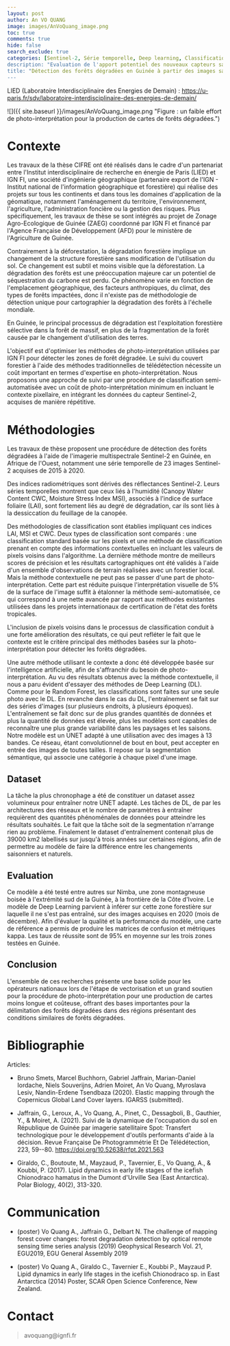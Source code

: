 ```yaml
---
layout: post
author: An VO QUANG
image: images/AnVoQuang_image.png
toc: true
comments: true
hide: false
search_exclude: true
categories: [Sentinel-2, Série temporelle, Deep learning, Classification supervisée, Dégradation forestière, Afrique de l'Ouest]
description: "Evaluation de l'apport potentiel des nouveaux capteurs satellitaires optiques et radars"
title: "Détection des forêts dégradées en Guinée à partir des images satellites Sentinel-2" 
---
```


LIED (Laboratoire Interdisciplinaire des Energies de Demain) :
https://u-paris.fr/sdv/laboratoire-interdisciplinaire-des-energies-de-demain/


![]({{ site.baseurl }}/images/AnVoQuang_image.png "Figure : un faible effort de photo-interprétation pour la production de
cartes de forêts dégradées.")



# Contexte

 Les travaux de la thèse CIFRE ont été réalisés dans le cadre d\'un
 partenariat entre l\'Institut interdisciplinaire de recherche en
 énergie de Paris (LIED) et IGN FI, une société d\'ingénierie
 géographique (partenaire export de l\'IGN - Institut national de
 l'information géographique et forestière) qui réalise des projets sur
 tous les continents et dans tous les domaines d\'application de la
 géomatique, notamment l\'aménagement du territoire, l\'environnement,
 l\'agriculture, l\'administration foncière ou la gestion des risques.
 Plus spécifiquement, les travaux de thèse se sont intégrés au projet
 de Zonage Agro-Ecologique de Guinée (ZAEG) coordonné par IGN FI et
 financé par l\'Agence Française de Développement (AFD) pour le
 ministère de l'Agriculture de Guinée.

 Contrairement à la déforestation, la dégradation forestière implique
 un changement de la structure forestière sans modification de
 l\'utilisation du sol. Ce changement est subtil et moins visible que
 la déforestation. La dégradation des forêts est une préoccupation
 majeure car un potentiel de séquestration du carbone est perdu. Ce
 phénomène varie en fonction de l\'emplacement géographique, des
 facteurs anthropiques, du climat, des types de forêts impactées, donc
 il n\'existe pas de méthodologie de détection unique pour
 cartographier la dégradation des forêts à l\'échelle mondiale.

 En Guinée, le principal processus de dégradation est l\'exploitation
 forestière sélective dans la forêt de massif, en plus de la
 fragmentation de la forêt causée par le changement d\'utilisation des
 terres.

 L'objectif est d'optimiser les méthodes de photo-interprétation
 utilisées par IGN FI pour détecter les zones de forêt dégradée. Le
 suivi du couvert forestier à l\'aide des méthodes traditionnelles de
 télédétection nécessite un coût important en termes d\'expertise en
 photo-interprétation. Nous proposons une approche de suivi par une
 procédure de classification semi-automatisée avec un coût de
 photo-interprétation minimum en incluant le contexte pixellaire, en
 intégrant les données du capteur Sentinel-2, acquises de manière
 répétitive.

# Méthodologies

 Les travaux de thèse proposent une procédure de détection des forêts
 dégradées à l\'aide de l\'imagerie multispectrale Sentinel-2 en
 Guinée, en Afrique de l\'Ouest, notamment une série temporelle de 23
 images Sentinel-2 acquises de 2015 à 2020.

 Des indices radiométriques sont dérivés des réflectances Sentinel-2.
 Leurs séries temporelles montrent que ceux liés à l\'humidité (Canopy
 Water Content CWC, Moisture Stress Index MSI), associés à l\'indice de
 surface foliaire (LAI), sont fortement liés au degré de dégradation,
 car ils sont liés à la dessiccation du feuillage de la canopée.

 Des méthodologies de classification sont établies impliquant ces
 indices LAI, MSI et CWC. Deux types de classification sont comparés :
 une classification standard basée sur les pixels et une méthode de
 classification prenant en compte des informations contextuelles en
 incluant les valeurs de pixels voisins dans l\'algorithme. La dernière
 méthode montre de meilleurs scores de précision et les résultats
 cartographiques ont été validés à l\'aide d\'un ensemble
 d\'observations de terrain réalisées avec un forestier local. Mais la
 méthode contextuelle ne peut pas se passer d'une part de
 photo-interprétation. Cette part est réduite puisque l'interprétation
 visuelle de 5% de la surface de l'image suffit à étalonner la méthode
 semi-automatisée, ce qui correspond à une nette avancée par rapport
 aux méthodes existantes utilisées dans les projets internationaux de
 certification de l'état des forêts tropicales.

 L\'inclusion de pixels voisins dans le processus de classification
 conduit à une forte amélioration des résultats, ce qui peut refléter
 le fait que le contexte est le critère principal des méthodes basées
 sur la photo-interprétation pour détecter les forêts dégradées.

 Une autre méthode utilisant le contexte a donc été développée basée
 sur l'intelligence artificielle, afin de s'affranchir du besoin de
 photo-interprétation. Au vu des résultats obtenus avec la méthode
 contextuelle, il nous a paru évident d'essayer des méthodes de Deep
 Learning (DL). Comme pour le Random Forest, les classifications sont
 faites sur une seule photo avec le DL. En revanche dans le cas du DL,
 l\'entraînement se fait sur des séries d\'images (sur plusieurs
 endroits, à plusieurs époques). L\'entraînement se fait donc sur de
 plus grandes quantités de données et plus la quantité de données est
 élevée, plus les modèles sont capables de reconnaître une plus grande
 variabilité dans les paysages et les saisons. Notre modèle est un UNET
 adapté à une utilisation avec des images à 13 bandes. Ce réseau, étant
 convolutionnel de bout en bout, peut accepter en entrée des images de
 toutes tailles. Il repose sur la segmentation sémantique, qui associe
 une catégorie à chaque pixel d\'une image.

## Dataset
 La tâche la plus chronophage a été de constituer un dataset assez
 volumineux pour entraîner notre UNET adapté. Les tâches de DL, de par
 les architectures des réseaux et le nombre de paramètres à entraîner
 requièrent des quantités phénoménales de données pour atteindre les
 résultats souhaités. Le fait que la tâche soit de la segmentation
 n'arrange rien au problème. Finalement le dataset d\'entraînement
 contenait plus de 39000 km2 labellisés sur jusqu'à trois années sur
 certaines régions, afin de permettre au modèle de faire la différence
 entre les changements saisonniers et naturels.

## Evaluation
 Ce modèle a été testé entre autres sur Nimba, une zone montagneuse
 boisée à l'extrémité sud de la Guinée, à la frontière de la Côte
 d'Ivoire. Le modèle de Deep Learning parvient à inférer sur cette zone
 forestière sur laquelle il ne s'est pas entraîné, sur des images
 acquises en 2020 (mois de décembre). Afin d'évaluer la qualité et la
 performance du modèle, une carte de référence a permis de produire les
 matrices de confusion et métriques kappa. Les taux de réussite sont de
 95% en moyenne sur les trois zones testées en Guinée.

## Conclusion
 L'ensemble de ces recherches présente une base solide pour les
 opérateurs nationaux lors de l'étape de vectorisation et un grand
 soutien pour la procédure de photo-interprétation pour une production
 de cartes moins longue et coûteuse, offrant des bases importantes pour
 la délimitation des forêts dégradées dans des régions présentant des
 conditions similaires de forêts dégradées.

# Bibliographie

Articles:

-   Bruno Smets, Marcel Buchhorn, Gabriel Jaffrain, Marian-Daniel
    Iordache, Niels Souverijns, Adrien Moiret, An Vo Quang, Myroslava
    Lesiv, Nandin-Erdene Tsendbaza (2020). Elastic mapping through the
    Copernicus Global Land Cover layers. IGARSS (submitted).

-   Jaffrain, G., Leroux, A., Vo Quang, A., Pinet, C., Dessagboli, B.,
    Gauthier, Y., & Moiret, A. (2021). Suivi de la dynamique de
    l'occupation du sol en République de Guinée par imagerie
    satellitaire Spot: Transfert technologique pour le développement
    d'outils performants d'aide à la décision. Revue Française De
    Photogrammétrie Et De Télédétection, 223, 59--80.
    https://doi.org/10.52638/rfpt.2021.563

-   Giraldo, C., Boutoute, M., Mayzaud, P., Tavernier, E., Vo Quang, A.,
    & Koubbi, P. (2017). Lipid dynamics in early life stages of the
    icefish Chionodraco hamatus in the Dumont d'Urville Sea (East
    Antarctica). Polar Biology, 40(2), 313-320.

# Communication

-   (poster) Vo Quang A., Jaffrain G., Delbart N. The challenge of mapping forest
    cover changes: forest degradation detection by optical remote
    sensing time series analysis (2019) Geophysical Research Vol. 21,
    EGU2019, EGU General Assembly 2019

-   (poster) Vo Quang A., Giraldo C., Tavernier E., Koubbi P., Mayzaud P. Lipid
    dynamics in early life stages in the icefish Chionodraco sp. in East
    Antarctica (2014) Poster, SCAR Open Science Conference, New Zealand.

#  Contact

> avoquang\@ignfi.fr

